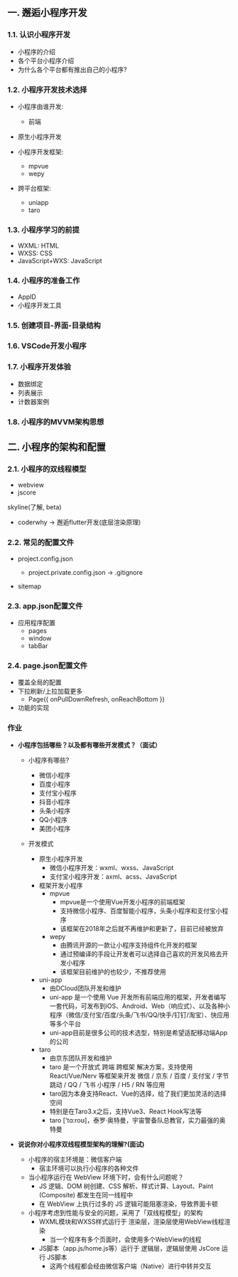 
## 一. 邂逅小程序开发

### 1.1. 认识小程序开发

* 小程序的介绍
* 各个平台小程序介绍
* 为什么各个平台都有推出自己的小程序?

### 1.2. 小程序开发技术选择

* 小程序由谁开发:
  * 前端

* 原生小程序开发
* 小程序开发框架:
  * mpvue
  * wepy
* 跨平台框架:
  * uniapp
  * taro

### 1.3. 小程序学习的前提

* WXML: HTML
* WXSS: CSS
* JavaScript+WXS: JavaScript

### 1.4. 小程序的准备工作

* AppID
* 小程序开发工具

### 1.5. 创建项目-界面-目录结构

### 1.6. VSCode开发小程序

### 1.7. 小程序开发体验

* 数据绑定
* 列表展示
* 计数器案例

### 1.8. 小程序的MVVM架构思想

## 二. 小程序的架构和配置

### 2.1. 小程序的双线程模型

* webview
* jscore

skyline(了解, beta)

* coderwhy -> 邂逅flutter开发(底层渲染原理)

### 2.2. 常见的配置文件

* project.config.json
  * project.private.config.json -> .gitignore

* sitemap

### 2.3. app.json配置文件

* 应用程序配置
  * pages
  * window
  * tabBar

### 2.4. page.json配置文件

* 覆盖全局的配置
* 下拉刷新/上拉加载更多
  * Page({ onPullDownRefresh, onReachBottom })
* 功能的实现

### 作业

* **小程序包括哪些？以及都有哪些开发模式？（面试）**
  * 小程序有哪些?
    * 微信小程序
    * 百度小程序
    * 支付宝小程序
    * 抖音小程序
    * 头条小程序
    * QQ小程序
    * 美团小程序

  * 开发模式
    * 原生小程序开发
      * 微信小程序开发：wxml、wxss、JavaScript
      * 支付宝小程序开发：axml、acss、JavaScript
    * 框架开发小程序
      * mpvue
        * mpvue是一个使用Vue开发小程序的前端框架
        * 支持微信小程序、百度智能小程序，头条小程序和支付宝小程序
        * 该框架在2018年之后就不再维护和更新了，目前已经被放弃
      * wepy
        * 由腾讯开源的一款让小程序支持组件化开发的框架
        * 通过预编译的手段让开发者可以选择自己喜欢的开发风格去开发小程序
        * 该框架目前维护的也较少，不推荐使用
    * uni-app
      * 由DCloud团队开发和维护
      * uni-app 是一个使用 Vue 开发所有前端应用的框架，开发者编写一套代码，可发布到iOS、Android、Web（响应式）、以及各种小程序（微信/支付宝/百度/头条/飞书/QQ/快手/钉钉/淘宝）、快应用等多个平台
      * uni-app目前是很多公司的技术选型，特别是希望适配移动端App的公司
    * taro
      * 由京东团队开发和维护
      * taro 是一个开放式 跨端 跨框架 解决方案，支持使用 React/Vue/Nerv 等框架来开发 微信 / 京东 / 百度 / 支付宝 / 字节跳动 / QQ / 飞书 小程序 / H5 / RN 等应用
      * taro因为本身支持React、Vue的选择，给了我们更加灵活的选择空间
      * 特别是在Taro3.x之后，支持Vue3、React Hook写法等
      * taro ['tɑ:roʊ]，泰罗·奥特曼，宇宙警备队总教官，实力最强的奥特曼

* **说说你对小程序双线程模型架构的理解?(面试)**
  * 小程序的宿主环境是：微信客户端
    * 宿主环境可以执行小程序的各种文件
  * 当小程序运行在 WebView 环境下时，会有什么问题呢？
    * JS 逻辑、DOM 树创建、CSS 解析、样式计算、Layout、Paint (Composite) 都发生在同一线程中
    * 在 WebView 上执行过多的 JS 逻辑可能阻塞渲染，导致界面卡顿
  * 小程序考虑到性能与安全的问题，采用了「双线程模型」的架构
    * WXML模块和WXSS样式运行于 渲染层，渲染层使用WebView线程渲染
      * 当一个程序有多个页面时，会使用多个WebView的线程
    * JS脚本（app.js/home.js等）运行于 逻辑层，逻辑层使用 JsCore 运行 JS脚本
      * 这两个线程都会经由微信客户端（Native）进行中转并交互
